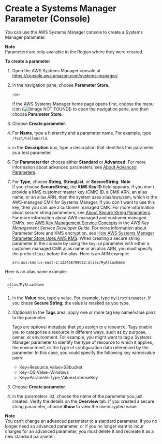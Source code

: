# Create a Systems Manager Parameter \(Console\)<a name="param-create-console"></a>

You can use the AWS Systems Manager console to create a Systems Manager parameter\.

**Note**  
Parameters are only available in the Region where they were created\.

**To create a parameter**

1. Open the AWS Systems Manager console at [https://console\.aws\.amazon\.com/systems\-manager/](https://console.aws.amazon.com/systems-manager/)\.

1. In the navigation pane, choose **Parameter Store**\.

   \-or\-

   If the AWS Systems Manager home page opens first, choose the menu icon \(![\[Image NOT FOUND\]](http://docs.aws.amazon.com/systems-manager/latest/userguide/images/menu-icon-small.png)\) to open the navigation pane, and then choose **Parameter Store**\.

1. Choose **Create parameter**\.

1. For **Name**, type a hierarchy and a parameter name\. For example, type `/Test/helloWorld`\.

1. In the **Description** box, type a description that identifies this parameter as a test parameter\.

1. For **Parameter tier** choose either **Standard** or **Advanced**\. For more information about advanced parameters, see [About Advanced Parameters](parameter-store-advanced-parameters.md)\.

1. For **Type**, choose **String**, **StringList**, or **SecureString**\.
**Note**  
If you choose **SecureString,** the **KMS Key ID** field appears\. If you don't provide a KMS customer master key \(CMK\) ID, a CMK ARN, an alias name, or an alias ARN, then the system uses alias/aws/ssm, which is the AWS\-managed CMK for Systems Manager\. If you don't want to use this key, then you can use a customer managed CMK\. For more information about secure string parameters, see [About Secure String Parameters](sysman-paramstore-securestring.md)\. For more information about AWS\-managed and customer managed CMKs, see [AWS Key Management Service Concepts](https://docs.aws.amazon.com/kms/latest/developerguide/concepts.html) in the *AWS Key Management Service Developer Guide*\. For more information about Parameter Store and KMS encryption, see [How AWS Systems Manager Parameter Store Uses AWS KMS](https://docs.aws.amazon.com/kms/latest/developerguide/services-parameter-store.html)\.
When creating a secure string parameter in the console by using the `key-id` parameter with either a customer managed CMK alias name or an alias ARN, you must specify the prefix `alias/` before the alias\. Here is an ARN example:  

     ```
     arn:aws:kms:us-east-2:123456789012:alias/MyAliasName
     ```
Here is an alias name example:  

     ```
     alias/MyAliasName
     ```

1. In the **Value** box, type a value\. For example, type `MyFirstParameter`\. If you chose **Secure String**, the value is masked as you type\.

1. \(Optional\) In the **Tags** area, apply one or more tag key name/value pairs to the parameter\.

   Tags are optional metadata that you assign to a resource\. Tags enable you to categorize a resource in different ways, such as by purpose, owner, or environment\. For example, you might want to tag a Systems Manager parameter to identify the type of resource to which it applies, the environment, or the type of configuration data referenced by the parameter\. In this case, you could specify the following key name/value pairs:
   + Key=Resource,Value=S3bucket
   + Key=OS,Value=Windows
   + Key=ParameterType,Value=LicenseKey

1. Choose **Create parameter**\. 

1. In the parameters list, choose the name of the parameter you just created\. Verify the details on the **Overview** tab\. If you created a secure string parameter, choose **Show** to view the unencrypted value\.

**Note**  
You can’t change an advanced parameter to a standard parameter\. If you no longer need an advanced parameter, or if you no longer want to incur charges for an advanced parameter, you must delete it and recreate it as a new standard parameter\.